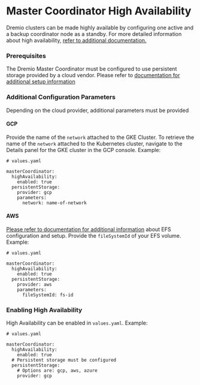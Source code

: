 # Master Coordinator High Availability

Dremio clusters can be made highly available by configuring one active and a
backup coordinator node as a standby. For more detailed information about high availability,
[refer to additional documentation.](https://docs.dremio.com/current/get-started/cluster-deployments/architecture/high-availability/)

### Prerequisites
The Dremio Master Coordinator must be configured to use persistent storage provided by a cloud vendor. Please refer to
[documentation for additional setup information](https://github.com/dremio/dremio-cloud-tools/blob/master/charts/dremio_v2/docs/setup/Master-Coordinator-Persistent-Storage.md)

### Additional Configuration Parameters
Depending on the cloud provider, additional parameters must be provided

#### GCP
Provide the name of the `network` attached to the GKE Cluster. To retrieve the name of the `network` attached to the
Kubernetes cluster, navigate to the Details panel for the GKE cluster in the GCP console. Example:
```
# values.yaml

masterCoordinator:
  highAvailability:
    enabled: true
  persistentStorage:
    provider: gcp
    parameters:
      network: name-of-network
```

#### AWS
[Please refer to documentation for additional information](https://github.com/kubernetes-sigs/aws-efs-csi-driver/blob/master/docs/efs-create-filesystem.md)
about EFS configuration and setup. Provide the `fileSystemId` of your EFS volume. Example:
```
# values.yaml

masterCoordinator:
  highAvailability:
    enabled: true
  persistentStorage:
    provider: aws
    parameters:
      fileSystemId: fs-id
```

### Enabling High Availability
High Availability can be enabled in `values.yaml`. Example:
```
# values.yaml

masterCoordinator:
  highAvailability:
    enabled: true
  # Persistent storage must be configured
  persistentStorage:
    # Options are: gcp, aws, azure
    provider: gcp
```
